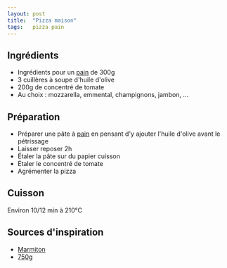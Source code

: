 ```yaml
---
layout: post
title:  "Pizza maison"
tags:   pizza pain
---
```


## Ingrédients

* Ingrédients pour un [pain](../../../2018/11/25/pain-bio.html) de 300g
* 3 cuillères à soupe d'huile d'olive
* 200g de concentré de tomate
* Au choix : mozzarella, emmental, champignons, jambon, ...

## Préparation

* Préparer une pâte à [pain](../../../2018/11/25/pain-bio.html) en pensant d'y
ajouter l'huile d'olive avant le pétrissage
* Laisser reposer 2h
* Étaler la pâte sur du papier cuisson
* Étaler le concentré de tomate
* Agrémenter la pizza

## Cuisson

Environ 10/12 min à 210°C

## Sources d'inspiration

* [Marmiton](https://www.marmiton.org/recettes/recette_pate-a-pizza-epaisse-et-moelleuse_58761.aspx)
* [750g](https://www.750g.com/la-pate-a-pizza-de-silva-santucci-r93847.htm)
